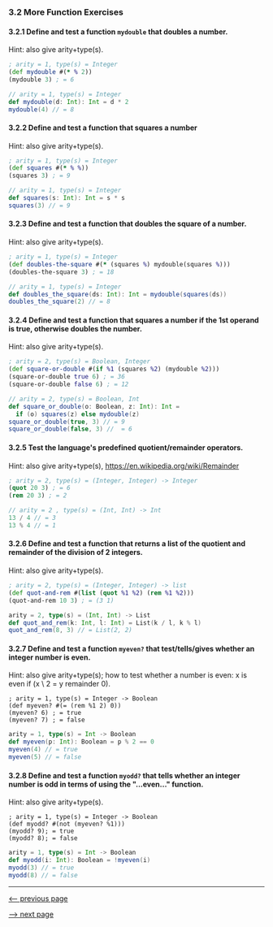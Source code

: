### 3.2 More Function Exercises

#### 3.2.1 Define and test a function `mydouble` that doubles a number.

Hint: also give arity+type(s).

```clojure
; arity = 1, type(s) = Integer
(def mydouble #(* % 2))
(mydouble 3) ; = 6
```

```scala
// arity = 1, type(s) = Integer
def mydouble(d: Int): Int = d * 2
mydouble(4) // = 8
```

#### 3.2.2 Define and test a function that squares a number

Hint: also give arity+type(s).

```clojure
; arity = 1, type(s) = Integer
(def squares #(* % %))
(squares 3) ; = 9
```

```scala
// arity = 1, type(s) = Integer
def squares(s: Int): Int = s * s
squares(3) // = 9
```

#### 3.2.3 Define and test a function that doubles the square of a number.

Hint: also give arity+type(s).

```clojure
; arity = 1, type(s) = Integer
(def doubles-the-square #(* (squares %) mydouble(squares %)))
(doubles-the-square 3) ; = 18
```

```scala
// arity = 1, type(s) = Integer
def doubles_the_square(ds: Int): Int = mydouble(squares(ds))
doubles_the_square(2) // = 8

```

#### 3.2.4 Define and test a function that squares a number if the 1st operand is true, otherwise doubles the number.

Hint: also give arity+type(s).

```clojure
; arity = 2, type(s) = Boolean, Integer
(def square-or-double #(if %1 (squares %2) (mydouble %2)))
(square-or-double true 6) ; = 36
(square-or-double false 6) ; = 12
```

```scala
// arity = 2, type(s) = Boolean, Int
def square_or_double(o: Boolean, z: Int): Int =
  if (o) squares(z) else mydouble(z)
square_or_double(true, 3) // = 9
square_or_double(false, 3) //  = 6
```

#### 3.2.5 Test the language's predefined quotient/remainder operators.

Hint: also give arity+type(s), <https://en.wikipedia.org/wiki/Remainder>

```clojure
; arity = 2, type(s) = (Integer, Integer) -> Integer
(quot 20 3) ; = 6
(rem 20 3) ; = 2
```

```scala
// arity = 2 , type(s) = (Int, Int) -> Int
13 / 4 // = 3
13 % 4 // = 1
```

#### 3.2.6 Define and test a function that returns a list of the quotient and remainder of the division of 2 integers.

Hint: also give arity+type(s).

```clojure
; arity = 2, type(s) = (Integer, Integer) -> list
(def quot-and-rem #(list (quot %1 %2) (rem %1 %2)))
(quot-and-rem 10 3) ; = (3 1)
```

```scala
arity = 2, type(s) = (Int, Int) -> List
def quot_and_rem(k: Int, l: Int) = List(k / l, k % l)
quot_and_rem(8, 3) // = List(2, 2)
```

#### 3.2.7 Define and test a function `myeven?` that test/tells/gives whether an integer number is even.

Hint: also give arity+type(s); how to test whether a number is even: x is even if (x \ 2 = y remainder 0).

```
; arity = 1, type(s) = Integer -> Boolean
(def myeven? #(= (rem %1 2) 0))
(myeven? 6) ; = true
(myeven? 7) ; = false
```

```scala
arity = 1, type(s) = Int -> Boolean
def myeven(p: Int): Boolean = p % 2 == 0
myeven(4) // = true
myeven(5) // = false
```

#### 3.2.8 Define and test a function `myodd?` that tells whether an integer number is odd in terms of using the "...even..." function.

Hint: also give arity+type(s).

```
; arity = 1, type(s) = Integer -> Boolean
(def myodd? #(not (myeven? %1)))
(myodd? 9); = true
(myodd? 8); = false
```

```scala
arity = 1, type(s) = Int -> Boolean
def myodd(i: Int): Boolean = !myeven(i)
myodd(3) // = true
myodd(8) // = false
```

--------------------

[<-- previous page](ch3_1_formulas_and_functions.md)

[--> next page](ch3_3_plotting_the_evaluation_of_functions.md)
